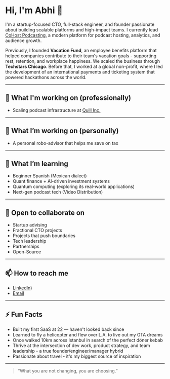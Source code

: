 # Hi, I'm Abhi 👋

I'm a startup-focused CTO, full-stack engineer, and founder passionate about building scalable platforms and high-impact teams. I currently lead [CoHost Podcasting](https://www.cohostpodcasting.com), a modern platform for podcast hosting, analytics, and audience growth.

Previously, I founded **Vacation Fund**, an employee benefits platform that helped companies contribute to their team's vacation goals - supporting rest, retention, and workplace happiness. We scaled the business through **Techstars Chicago**. Before that, I worked at a global non-profit, where I led the development of an international payments and ticketing system that powered hackathons across the world.

---

## 🚀 What I'm working on (professionally)
- Scaling podcast infrastructure at [Quill Inc.](https://www.quill.inc)

---

## 🚀 What I’m working on (personally)
- A personal robo-advisor that helps me save on tax

---

## 🧠 What I’m learning
- Beginner Spanish (Mexican dialect)
- Quant finance + AI-driven investment systems
- Quantum computing (exploring its real-world applications)
- Next-gen podcast tech (Video Distribution)

---

## 🤝 Open to collaborate on
- Startup advising
- Fractional CTO projects
- Projects that push boundaries
- Tech leadership
- Partnerships
- Open-Source

---

## 📫 How to reach me
- [LinkedIn](https://www.linkedin.com/in/amathur5000/))
- [Email](abhinav@quillit.io)

---

## ⚡ Fun Facts
- Built my first SaaS at 22 — haven't looked back since
- Learned to fly a helicopter and flew over L.A. to live out my GTA dreams
- Once walked 10km across Istanbul in search of the perfect döner kebab
- Thrive at the intersection of dev work, product strategy, and team leadership - a true founder/engineer/manager hybrid
- Passionate about travel - it's my biggest source of inspiration

---

> “What you are not changing, you are choosing.”
